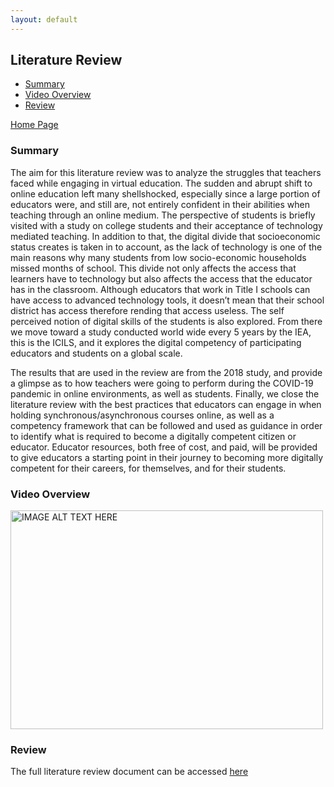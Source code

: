 ```yaml
---
layout: default
---
```


## Literature Review


- [Summary](#summary)
- [Video Overview](#video-overview)
- [Review](#review)

[Home Page](./)


### Summary

The aim for this literature review was to analyze the struggles that teachers faced while engaging in virtual education. The sudden and abrupt shift to online education left many shellshocked, especially since a large portion of educators were, and still are, not entirely confident in their abilities when teaching through an online medium. The perspective of students is briefly visited with a study on college students and their acceptance of technology mediated teaching. In addition to that, the digital divide that socioeconomic status creates is taken in to account, as the lack of technology is one of the main reasons why many students from low socio-economic households missed months of school. This divide not only affects the access that learners have to technology but also affects the access that the educator has in the classroom. Although educators that work in Title I schools can have access to advanced technology tools, it doesn’t mean that their school district has access therefore rending that access useless. The self perceived notion of digital skills of the students is also explored. From there we move toward a study conducted world wide every 5 years by the IEA, this is the ICILS, and it explores the digital competency of participating educators and students on a global scale. 

The results that are used in the review are from the 2018 study, and provide a glimpse as to how teachers were going to perform during the COVID-19 pandemic in online environments, as well as students. Finally, we close the literature review with the best practices that educators can engage in when holding synchronous/asynchronous courses online, as well as a competency framework that can be followed and used as guidance in order to identify what is required to become a digitally competent citizen or educator. Educator resources, both free of cost, and paid, will be provided to give educators a starting point in their journey to becoming more digitally competent for their careers, for themselves, and for their students.

### Video Overview

<a href="https://drive.google.com/file/d/1FocsOJgRHI4d9CP6L18JybZCPA85d33p/view?usp=sharing
" target="_blank"><img src="/assets/img/presentation_2.png" 
alt="IMAGE ALT TEXT HERE" width="500" height="350" border="0" /></a>

### Review

The full literature review document can be accessed [here](/assets/daniel_burgos_lit_review.pdf)
